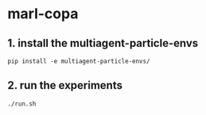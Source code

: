 # marl-copa

## 1. install the multiagent-particle-envs
```
pip install -e multiagent-particle-envs/
```

## 2. run the experiments
```
./run.sh
```
